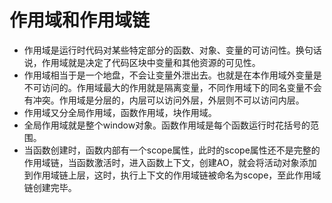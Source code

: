 # 作用域和作用域链
- 作用域是运行时代码对某些特定部分的函数、对象、变量的可访问性。换句话说，作用域就是决定了代码区块中变量和其他资源的可见性。
- 作用域相当于是一个地盘，不会让变量外泄出去。也就是在本作用域外变量是不可访问的。作用域最大的作用就是隔离变量，不同作用域下的同名变量不会有冲突。作用域是分层的，内层可以访问外层，外层则不可以访问内层。
- 作用域又分全局作用域，函数作用域，块作用域。
- 全局作用域就是整个window对象。函数作用域是每个函数运行时花括号的范围。
- 当函数创建时，函数内部有一个scope属性，此时的scope属性还不是完整的作用域链，当函数激活时，进入函数上下文，创建AO，就会将活动对象添加到作用域链上层，这时，执行上下文的作用域链被命名为scope，至此作用域链创建完毕。
